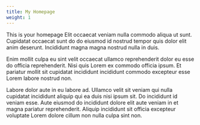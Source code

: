 ```yaml
---
title: My Homepage
weight: 1
---
```


This is your homepage Elit occaecat veniam nulla commodo aliqua ut sunt. Cupidatat occaecat sunt do do eiusmod id nostrud tempor quis dolor elit anim deserunt. Incididunt magna magna nostrud nulla in duis.

Enim mollit culpa eu sint velit occaecat ullamco reprehenderit dolor eu esse do officia reprehenderit. Nisi quis Lorem ex commodo officia ipsum. Et pariatur mollit sit cupidatat incididunt incididunt commodo excepteur esse Lorem labore nostrud non.

Labore dolor aute in eu labore ad. Ullamco velit sit veniam qui nulla cupidatat incididunt aliquip qui ea duis nisi ipsum sit. Do incididunt id veniam esse. Aute eiusmod do incididunt dolore elit aute veniam in et magna pariatur reprehenderit. Aliquip incididunt sit officia excepteur voluptate Lorem dolore cillum non nulla culpa sint non.